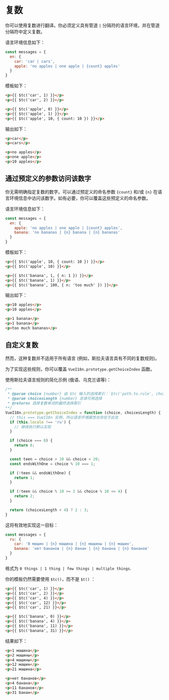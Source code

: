 # 复数

你可以使用复数进行翻译。你必须定义具有管道 `|` 分隔符的语言环境，并在管道分隔符中定义复数。

语言环境信息如下：

```js
const messages = {
  en: {
    car: 'car | cars',
    apple: 'no apples | one apple | {count} apples'
  }
}
```

模板如下：

```html
<p>{{ $tc('car', 1) }}</p>
<p>{{ $tc('car', 2) }}</p>

<p>{{ $tc('apple', 0) }}</p>
<p>{{ $tc('apple', 1) }}</p>
<p>{{ $tc('apple', 10, { count: 10 }) }}</p>
```

输出如下：

```html
<p>car</p>
<p>cars</p>

<p>no apples</p>
<p>one apple</p>
<p>10 apples</p>
```

## 通过预定义的参数访问该数字

你无需明确指定复数的数字。可以通过预定义的命名参数 `{count}` 和/或 `{n}` 在语言环境信息中访问该数字。如有必要，你可以覆盖这些预定义的命名参数。

语言环境信息如下：

```js
const messages = {
  en: {
    apple: 'no apples | one apple | {count} apples',
    banana: 'no bananas | {n} banana | {n} bananas'
  }
}
```

模板如下：

```html
<p>{{ $tc('apple', 10, { count: 10 }) }}</p>
<p>{{ $tc('apple', 10) }}</p>

<p>{{ $tc('banana', 1, { n: 1 }) }}</p>
<p>{{ $tc('banana', 1) }}</p>
<p>{{ $tc('banana', 100, { n: 'too much' }) }}</p>
```

输出如下：

```html
<p>10 apples</p>
<p>10 apples</p>

<p>1 banana</p>
<p>1 banana</p>
<p>too much bananas</p>
```


## 自定义复数

然而，这种复数并不适用于所有语言 (例如，斯拉夫语言具有不同的复数规则)。

为了实现这些规则，你可以覆盖 `VueI18n.prototype.getChoiceIndex` 函数。

使用斯拉夫语言规则的简化示例 (俄语、乌克兰语等)：
```js
/**
 * @param choice {number} 由 $tc 输入的选择索引：`$tc('path.to.rule', choiceIndex)`
 * @param choicesLength {number} 总体可用选择
 * @returns 选择复数单词的最终选择索引
**/
VueI18n.prototype.getChoiceIndex = function (choice, choicesLength) {
  // this === VueI18n 实例，所以语言环境属性也存在于此处
  if (this.locale !== 'ru') {
    // 继续执行默认实现
  }

  if (choice === 0) {
    return 0;
  }

  const teen = choice > 10 && choice < 20;
  const endsWithOne = choice % 10 === 1;

  if (!teen && endsWithOne) {
    return 1;
  }

  if (!teen && choice % 10 >= 2 && choice % 10 <= 4) {
    return 2;
  }

  return (choicesLength < 4) ? 2 : 3;
}
```

这将有效地实现这一目标：


```javascript
const messages = {
  ru: {
    car: '0 машин | {n} машина | {n} машины | {n} машин',
    banana: 'нет бананов | {n} банан | {n} банана | {n} бананов'
  }
}
```
格式为 `0 things | 1 thing | few things | multiple things`.

你的模板仍然需要使用 `$tc()`，而不是 `$t()` ：

```html
<p>{{ $tc('car', 1) }}</p>
<p>{{ $tc('car', 2) }}</p>
<p>{{ $tc('car', 4) }}</p>
<p>{{ $tc('car', 12) }}</p>
<p>{{ $tc('car', 21) }}</p>

<p>{{ $tc('banana', 0) }}</p>
<p>{{ $tc('banana', 4) }}</p>
<p>{{ $tc('banana', 11) }}</p>
<p>{{ $tc('banana', 31) }}</p>
```

结果如下：

```html
<p>1 машина</p>
<p>2 машины</p>
<p>4 машины</p>
<p>12 машин</p>
<p>21 машина</p>

<p>нет бананов</p>
<p>4 банана</p>
<p>11 бананов</p>
<p>31 банан</p>
```
